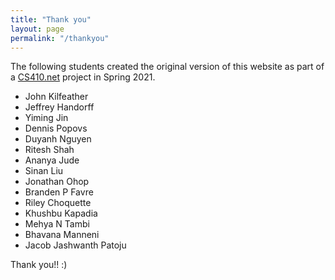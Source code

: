 ```yaml
---
title: "Thank you"
layout: page
permalink: "/thankyou"
---
```


The following students created the original version of this website as part of a <a href="https://cs410.net" target=_blank>CS410.net</a> project in Spring 2021.

* John Kilfeather
* Jeffrey Handorff
* Yiming Jin
* Dennis Popovs
* Duyanh Nguyen
* Ritesh Shah
* Ananya Jude
* Sinan Liu
* Jonathan Ohop
* Branden P Favre
* Riley Choquette
* Khushbu Kapadia
* Mehya N Tambi
* Bhavana Manneni
* Jacob Jashwanth Patoju

Thank you!! :)
